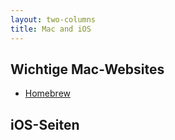 ```yaml
---
layout: two-columns
title: Mac and iOS
---
```


## Wichtige Mac-Websites
- [Homebrew](https://https://brew.sh/)


<!--SPALTE2-->

## iOS-Seiten
